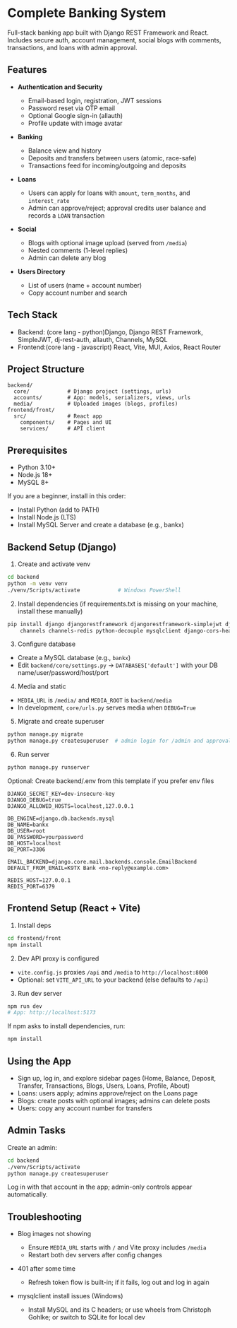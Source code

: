 # Complete Banking System

Full-stack banking app built with Django REST Framework and React. Includes secure auth, account management, social blogs with comments, transactions, and loans with admin approval.

## Features

- **Authentication and Security**

  - Email-based login, registration, JWT sessions
  - Password reset via OTP email
  - Optional Google sign-in (allauth)
  - Profile update with image avatar

- **Banking**

  - Balance view and history
  - Deposits and transfers between users (atomic, race-safe)
  - Transactions feed for incoming/outgoing and deposits

- **Loans**

  - Users can apply for loans with `amount`, `term_months`, and `interest_rate`
  - Admin can approve/reject; approval credits user balance and records a `LOAN` transaction

- **Social**

  - Blogs with optional image upload (served from `/media`)
  - Nested comments (1-level replies)
  - Admin can delete any blog

- **Users Directory**
  - List of users (name + account number)
  - Copy account number and search

## Tech Stack

- Backend: (core lang - python)Django, Django REST Framework, SimpleJWT, dj-rest-auth, allauth, Channels, MySQL
- Frontend:(core lang - javascript) React, Vite, MUI, Axios, React Router

## Project Structure

```
backend/
  core/            # Django project (settings, urls)
  accounts/        # App: models, serializers, views, urls
  media/           # Uploaded images (blogs, profiles)
frontend/front/
  src/             # React app
    components/    # Pages and UI
    services/      # API client
```

## Prerequisites

- Python 3.10+
- Node.js 18+
- MySQL 8+

If you are a beginner, install in this order:

- Install Python (add to PATH)
- Install Node.js (LTS)
- Install MySQL Server and create a database (e.g., bankx)

## Backend Setup (Django)

1. Create and activate venv

```bash
cd backend
python -m venv venv
./venv/Scripts/activate            # Windows PowerShell
```

2. Install dependencies (if requirements.txt is missing on your machine, install these manually)

```bash
pip install django djangorestframework djangorestframework-simplejwt django-allauth dj-rest-auth \
    channels channels-redis python-decouple mysqlclient django-cors-headers
```

3. Configure database

- Create a MySQL database (e.g., `bankx`)
- Edit `backend/core/settings.py` → `DATABASES['default']` with your DB name/user/password/host/port

4. Media and static

- `MEDIA_URL` is `/media/` and `MEDIA_ROOT` is `backend/media`
- In development, `core/urls.py` serves media when `DEBUG=True`

5. Migrate and create superuser

```bash
python manage.py migrate
python manage.py createsuperuser  # admin login for /admin and approvals
```

6. Run server

```bash
python manage.py runserver
```

Optional: Create backend/.env from this template if you prefer env files

```
DJANGO_SECRET_KEY=dev-insecure-key
DJANGO_DEBUG=true
DJANGO_ALLOWED_HOSTS=localhost,127.0.0.1

DB_ENGINE=django.db.backends.mysql
DB_NAME=bankx
DB_USER=root
DB_PASSWORD=yourpassword
DB_HOST=localhost
DB_PORT=3306

EMAIL_BACKEND=django.core.mail.backends.console.EmailBackend
DEFAULT_FROM_EMAIL=K9TX Bank <no-reply@example.com>

REDIS_HOST=127.0.0.1
REDIS_PORT=6379
```

## Frontend Setup (React + Vite)

1. Install deps

```bash
cd frontend/front
npm install
```

2. Dev API proxy is configured

- `vite.config.js` proxies `/api` and `/media` to `http://localhost:8000`
- Optional: set `VITE_API_URL` to your backend (else defaults to `/api`)

3. Run dev server

```bash
npm run dev
# App: http://localhost:5173
```

If npm asks to install dependencies, run:

```bash
npm install
```

## Using the App

- Sign up, log in, and explore sidebar pages (Home, Balance, Deposit, Transfer, Transactions, Blogs, Users, Loans, Profile, About)
- Loans: users apply; admins approve/reject on the Loans page
- Blogs: create posts with optional images; admins can delete posts
- Users: copy any account number for transfers

## Admin Tasks

Create an admin:

```bash
cd backend
./venv/Scripts/activate
python manage.py createsuperuser
```

Log in with that account in the app; admin-only controls appear automatically.

## Troubleshooting

- Blog images not showing

  - Ensure `MEDIA_URL` starts with `/` and Vite proxy includes `/media`
  - Restart both dev servers after config changes

- 401 after some time

  - Refresh token flow is built-in; if it fails, log out and log in again

- mysqlclient install issues (Windows)
  - Install MySQL and its C headers; or use wheels from Christoph Gohlke; or switch to SQLite for local dev
